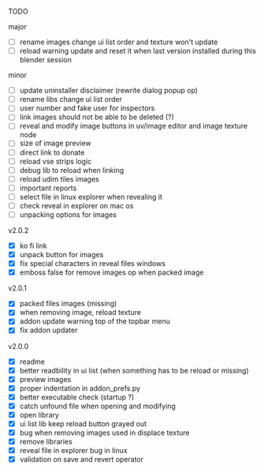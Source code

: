 TODO  

major  
- [ ] rename images change ui list order and texture won't update  
- [ ] reload warning update and reset it when last version installed during this blender session  

minor  
- [ ] update uninstaller disclaimer (rewrite dialog popup op)  
- [ ] rename libs change ui list order  
- [ ] user number and fake user for inspectors  
- [ ] link images should not be able to be deleted (?)  
- [ ] reveal and modify image buttons in uv/image editor and image texture node  
- [ ] size of image preview  
- [ ] direct link to donate  
- [ ] reload vse strips logic  
- [ ] debug lib to reload when linking  
- [ ] reload udim tiles images  
- [ ] important reports  
- [ ] select file in linux explorer when revealing it  
- [ ] check reveal in explorer on mac os  
- [ ] unpacking options for images  

v2.0.2  
- [x] ko fi link  
- [x] unpack button for images  
- [x] fix special characters in reveal files windows  
- [x] emboss false for remove images op when packed image  

v2.0.1  
- [x] packed files images (missing)  
- [x] when removing image, reload texture  
- [x] addon update warning top of the topbar menu  
- [x] fix addon updater  

v2.0.0  
- [x] readme  
- [x] better readbility in ui list (when something has to be reload or missing)  
- [x] preview images  
- [x] proper indentation in addon_prefs.py  
- [x] better executable check (startup ?)  
- [x] catch unfound file when opening and modifying  
- [x] open library  
- [x] ui list lib keep reload button grayed out  
- [x] bug when removing images used in displace texture  
- [x] remove libraries  
- [x] reveal file in explorer bug in linux  
- [x] validation on save and revert operator  